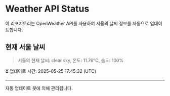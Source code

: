 
# Weather API Status

이 리포지토리는 OpenWeather API를 사용하여 서울의 날씨 정보를 자동으로 업데이트합니다.

## 현재 서울 날씨
> 서울의 현재 날씨: clear sky, 온도: 11.76°C, 습도: 100%

⏳ 업데이트 시간: 2025-05-25 17:45:32 (UTC)

---
자동 업데이트 봇에 의해 관리됩니다.
